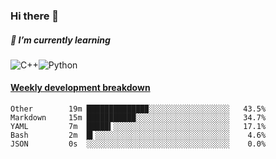 ### Hi there 👋

##### 🌱 I’m currently learning

![C++](https://img.shields.io/badge/-C++-00599C?style=flat-square&logo=c)![Python](https://img.shields.io/badge/-Python-black?style=flat-square&logo=Python)


<!-- waka-box start -->
#### <a href="https://gist.github.com/bf274261b4c8553e17fc709dfc3cfa97" target="_blank">Weekly development breakdown</a>
```text
Other     	 19m █████████████▉░░░░░░░░░░░░░░░░░░   43.5% 
Markdown  	 15m ███████████░░░░░░░░░░░░░░░░░░░░░   34.7% 
YAML      	 7m  █████▍░░░░░░░░░░░░░░░░░░░░░░░░░░   17.1% 
Bash      	 2m  █▍░░░░░░░░░░░░░░░░░░░░░░░░░░░░░░    4.6% 
JSON      	 0s  ░░░░░░░░░░░░░░░░░░░░░░░░░░░░░░░░    0.0% 
```
<!-- Powered by https://github.com/YouEclipse/waka-box-go . -->
<!-- waka-box end -->



<!--
**KomoreKalu/KomoreKalu** is a ✨ _special_ ✨ repository because its `README.md` (this file) appears on your GitHub profile.

Here are some ideas to get you started:

- 🔭 I’m currently working on ...
- 🌱 I’m currently learning ...
- 👯 I’m looking to collaborate on ...
- 🤔 I’m looking for help with ...
- 💬 Ask me about ...
- 📫 How to reach me: ...
- 😄 Pronouns: ...
- ⚡ Fun fact: ...
-->
